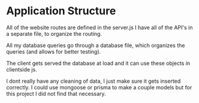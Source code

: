 # Application Structure

All of the website routes are defined in the server.js
I have all of the API's in a separate file, to organize the routing.

All my database queries go through a database file, which organizes the queries (and allows for better testing).

The client gets served the database at load and it can use these objects in clientside js.

I dont really have any cleaning of data, I just make sure it gets inserted correctly. I could use mongoose or prisma to make a couple models but for this project I did not find that necessary.
